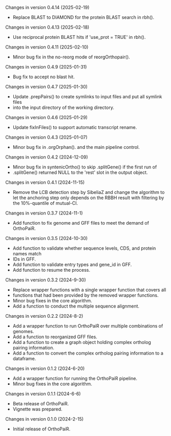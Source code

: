 Changes in version 0.4.14 (2025-02-19)
+ Replace BLAST to DIAMOND for the protein BLAST search in rbh().

Changes in version 0.4.13 (2025-02-18)
+ Use reciprocal protein BLAST hits if 'use_prot = TRUE' in rbh().

Changes in version 0.4.11 (2025-02-10)
+ Minor bug fix in the no-reorg mode of reorgOrthopair().

Changes in version 0.4.9 (2025-01-31)
+ Bug fix to accept no blast hit.

Changes in version 0.4.7 (2025-01-30)
+ Update .prepPairs() to create symlinks to input files and put all symlink files
+ into the input directory of the working directory. 

Changes in version 0.4.6 (2025-01-29)
+ Update fixInFiles() to support automatic transcript rename. 

Changes in version 0.4.3 (2025-01-07)
+ Minor bug fix in .orgOrphan(). and the main pipeline control. 

Changes in version 0.4.2 (2024-12-09)
+ Minor bug fix in syntenicOrtho() to skip .splitGene() if the first run of 
+ .splitGene() returned NULL to the 'rest' slot in the output object.

Changes in version 0.4.1 (2024-11-15)
+ Remove the LCB detection step by SibeliaZ and change the algorithm to let the anchoring step only depends on the RBBH result with filtering by the 10%-quantile of mutual-CI.

Changes in version 0.3.7 (2024-11-1)
+ Add function to fix genome and GFF files to meet the demand of OrthoPaiR.

Changes in version 0.3.5 (2024-10-30)
+ Add function to validate whether sequence levels, CDS, and protein names match
+ IDs in GFF.
+ Add function to validate entry types and gene_id in GFF.
+ Add function to resume the process.

Changes in version 0.3.2 (2024-9-30)
+ Replace wrapper functions with a single wrapper function that covers all 
+ functions that had been provided by the removed wrapper functions.
+ Minor bug fixes in the core algorithm.
+ Add a function to conduct the multiple sequence alignment.

Changes in version 0.2.2 (2024-8-2)
+ Add a wrapper function to run OrthoPaiR over multiple combinations of genomes.
+ Add a function to reorganized GFF files.
+ Add a function to create a graph object holding complex ortholog pairing information.
+ Add a function to convert the complex ortholog pairing information to a dataframe.

Changes in version 0.1.2 (2024-6-20)
+ Add a wrapper function for running the OrthoPaiR pipeline.
+ Minor bug fixes in the core algorithm.

Changes in version 0.1.1 (2024-6-6)
+ Beta release of OrthoPaiR.
+ Vignette was prepared.

Changes in version 0.1.0 (2024-2-15)
+ Initial release of OrthoPaiR.